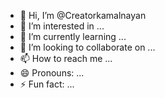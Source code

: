 - 👋 Hi, I’m @Creatorkamalnayan
- 👀 I’m interested in ...
- 🌱 I’m currently learning ...
- 💞️ I’m looking to collaborate on ...
- 📫 How to reach me ...
- 😄 Pronouns: ...
- ⚡ Fun fact: ...

<!---
Creatorkamalnayan/Creatorkamalnayan is a ✨ special ✨ repository because its `README.md` (this file) appears on your GitHub profile.
You can click the Preview link to take a look at your changes.
--->

